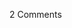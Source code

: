<span class="commentheader">2 Comments</span>

<!-- <div class="commentdivider">
<span class="commentauthorbox">Posted by <a href="mailto&#58;Lauren&#64;balthrop&#46;com">Bama</a></span>
<span class="commentdatebox">Tuesday, March 30, 2004</span>
<span class="commenttimebox">12:22 AM</span>
</div>
<div class="commentbody">aww i bet it has two little testicles. michael the shin.

now give me money. i have to pay my phone bill.

AHHHHHH MONEY!!!!!!!</div>

<div class="commentdivider">
<span class="commentauthorbox">Posted by <a href="http://www.pascal.com/cgi-bin/mt/mt-comments.cgi?__mode=red&id=652">andrea</a></span>
<span class="commentdatebox">Tuesday, March 30, 2004</span>
<span class="commenttimebox"> 5:32 PM</span>
</div>
<div class="commentbody">I found your site while checking out Nottingham’s site…I am a member of Rivendell Co-op (the purple house)…I see that you are bringing your tour to Madison and to DeKalb, IL as well–which is where I am from…I’ll try to catch your show!</div> -->
